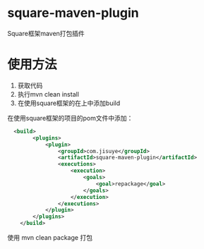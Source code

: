# square-maven-plugin
Square框架maven打包插件

# 使用方法

1. 获取代码
2. 执行mvn clean install
3. 在使用square框架的在上中添加build

在使用square框架的项目的pom文件中添加：
```xml
  <build>
        <plugins>
            <plugin>
                <groupId>com.jisuye</groupId>
                <artifactId>square-maven-plugin</artifactId>
                <executions>
                    <execution>
                        <goals>
                            <goal>repackage</goal>
                        </goals>
                    </execution>
                </executions>
            </plugin>
        </plugins>
    </build>
```

使用 mvn clean package 打包
